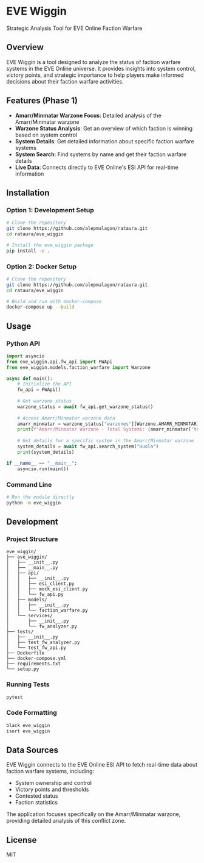 # EVE Wiggin

Strategic Analysis Tool for EVE Online Faction Warfare

## Overview

EVE Wiggin is a tool designed to analyze the status of faction warfare systems in the EVE Online universe. It provides insights into system control, victory points, and strategic importance to help players make informed decisions about their faction warfare activities.

## Features (Phase 1)

- **Amarr/Minmatar Warzone Focus**: Detailed analysis of the Amarr/Minmatar warzone
- **Warzone Status Analysis**: Get an overview of which faction is winning based on system control
- **System Details**: Get detailed information about specific faction warfare systems
- **System Search**: Find systems by name and get their faction warfare details
- **Live Data**: Connects directly to EVE Online's ESI API for real-time information

## Installation

### Option 1: Development Setup

```bash
# Clone the repository
git clone https://github.com/alepmalagon/rataura.git
cd rataura/eve_wiggin

# Install the eve_wiggin package
pip install -e .
```

### Option 2: Docker Setup

```bash
# Clone the repository
git clone https://github.com/alepmalagon/rataura.git
cd rataura/eve_wiggin

# Build and run with docker-compose
docker-compose up --build
```

## Usage

### Python API

```python
import asyncio
from eve_wiggin.api.fw_api import FWApi
from eve_wiggin.models.faction_warfare import Warzone

async def main():
    # Initialize the API
    fw_api = FWApi()
    
    # Get warzone status
    warzone_status = await fw_api.get_warzone_status()
    
    # Access Amarr/Minmatar warzone data
    amarr_minmatar = warzone_status["warzones"][Warzone.AMARR_MINMATAR]
    print(f"Amarr/Minmatar Warzone - Total Systems: {amarr_minmatar['total_systems']}")
    
    # Get details for a specific system in the Amarr/Minmatar warzone
    system_details = await fw_api.search_system("Huola")
    print(system_details)

if __name__ == "__main__":
    asyncio.run(main())
```

### Command Line

```bash
# Run the module directly
python -m eve_wiggin
```

## Development

### Project Structure

```
eve_wiggin/
├── eve_wiggin/
│   ├── __init__.py
│   ├── __main__.py
│   ├── api/
│   │   ├── __init__.py
│   │   ├── esi_client.py
│   │   ├── mock_esi_client.py
│   │   └── fw_api.py
│   ├── models/
│   │   ├── __init__.py
│   │   └── faction_warfare.py
│   └── services/
│       ├── __init__.py
│       └── fw_analyzer.py
├── tests/
│   ├── __init__.py
│   ├── test_fw_analyzer.py
│   └── test_fw_api.py
├── Dockerfile
├── docker-compose.yml
├── requirements.txt
└── setup.py
```

### Running Tests

```bash
pytest
```

### Code Formatting

```bash
black eve_wiggin
isort eve_wiggin
```

## Data Sources

EVE Wiggin connects to the EVE Online ESI API to fetch real-time data about faction warfare systems, including:

- System ownership and control
- Victory points and thresholds
- Contested status
- Faction statistics

The application focuses specifically on the Amarr/Minmatar warzone, providing detailed analysis of this conflict zone.

## License

MIT
